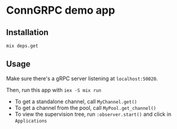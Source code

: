 # ConnGRPC demo app

## Installation

`mix deps.get`

## Usage

Make sure there's a gRPC server listening at `localhost:50020`.

Then, run this app with `iex -S mix run`

- To get a standalone channel, call `MyChannel.get()`
- To get a channel from the pool, call `MyPool.get_channel()`
- To view the supervision tree, run `:observer.start()` and click in `Applications`
